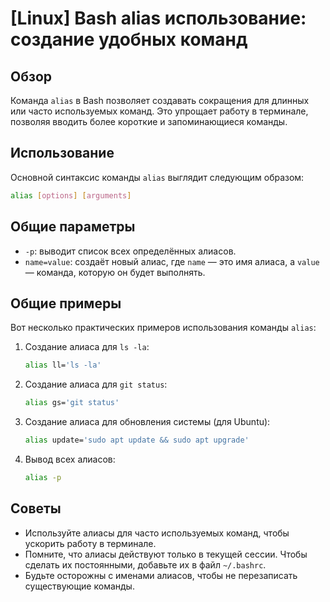 # [Linux] Bash alias использование: создание удобных команд

## Обзор
Команда `alias` в Bash позволяет создавать сокращения для длинных или часто используемых команд. Это упрощает работу в терминале, позволяя вводить более короткие и запоминающиеся команды.

## Использование
Основной синтаксис команды `alias` выглядит следующим образом:

```bash
alias [options] [arguments]
```

## Общие параметры
- `-p`: выводит список всех определённых алиасов.
- `name=value`: создаёт новый алиас, где `name` — это имя алиаса, а `value` — команда, которую он будет выполнять.

## Общие примеры
Вот несколько практических примеров использования команды `alias`:

1. Создание алиаса для `ls -la`:
   ```bash
   alias ll='ls -la'
   ```

2. Создание алиаса для `git status`:
   ```bash
   alias gs='git status'
   ```

3. Создание алиаса для обновления системы (для Ubuntu):
   ```bash
   alias update='sudo apt update && sudo apt upgrade'
   ```

4. Вывод всех алиасов:
   ```bash
   alias -p
   ```

## Советы
- Используйте алиасы для часто используемых команд, чтобы ускорить работу в терминале.
- Помните, что алиасы действуют только в текущей сессии. Чтобы сделать их постоянными, добавьте их в файл `~/.bashrc`.
- Будьте осторожны с именами алиасов, чтобы не перезаписать существующие команды.
